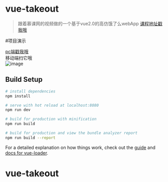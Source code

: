 # vue-takeout

> 跟着慕课网的视频做的一个基于vue2.0的高仿饿了么webApp [课程地址戳我哦](https://coding.imooc.com/class/74.html)

#项目演示

[pc端戳我哦](http://39.107.64.228/vue-takeout/index.html#/goods) <br>
移动端扫它哦<br>
![image](https://github.com/smilechenjia/vue-takeout/blob/master/src/show.png)


## Build Setup

``` bash
# install dependencies
npm install

# serve with hot reload at localhost:8080
npm run dev

# build for production with minification
npm run build

# build for production and view the bundle analyzer report
npm run build --report
```

For a detailed explanation on how things work, check out the [guide](http://vuejs-templates.github.io/webpack/) and [docs for vue-loader](http://vuejs.github.io/vue-loader).
# vue-takeout
